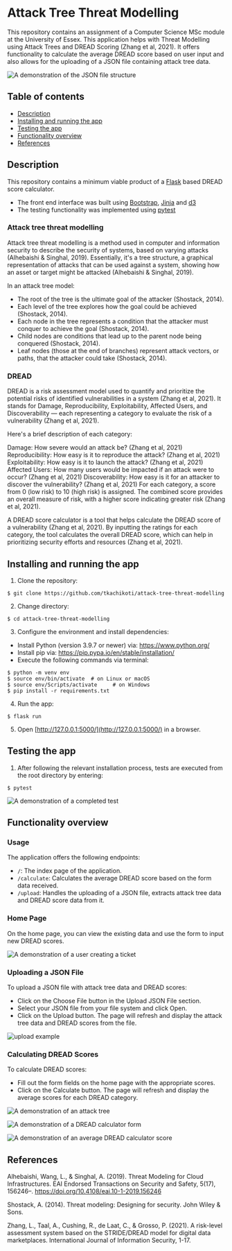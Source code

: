 # Attack Tree Threat Modelling




This repository contains an assignment of a Computer Science MSc module at the University of Essex. This application helps with Threat Modelling using Attack Trees and DREAD Scoring (Zhang et al, 2021). It offers functionality to calculate the average DREAD score based on user input and also allows for the uploading of a JSON file containing attack tree data.

![A demonstration of the JSON file structure](https://tkachikoti-cloud-object-storage.ams3.digitaloceanspaces.com/images/github/attack-tree-threat-modelling/json_structure.png)

## Table of contents


- [Description](#description)
- [Installing and running the app](#installing-and-running-the-app)
- [Testing the app](#testing-the-app)
- [Functionality overview](#functionality-overview)
- [References](#references)

## Description


This repository contains a minimum viable product of a [Flask](https://github.com/pallets/flask) based DREAD score calculator.
- The front end interface was built using [Bootstrap](https://github.com/twbs/bootstrap), [Jinja](https://github.com/pallets/jinja) and [d3](https://github.com/d3/d3)
- The testing functionality was implemented using [pytest](https://github.com/pytest-dev/pytest)

### Attack tree threat modelling
Attack tree threat modelling is a method used in computer and information security to describe the security of systems, based on varying attacks (Alhebaishi & Singhal, 2019). Essentially, it's a tree structure, a graphical representation of attacks that can be used against a system, showing how an asset or target might be attacked (Alhebaishi & Singhal, 2019).

In an attack tree model:

- The root of the tree is the ultimate goal of the attacker (Shostack, 2014).
- Each level of the tree explores how the goal could be achieved (Shostack, 2014).
- Each node in the tree represents a condition that the attacker must conquer to achieve the goal (Shostack, 2014).
- Child nodes are conditions that lead up to the parent node being conquered (Shostack, 2014).
- Leaf nodes (those at the end of branches) represent attack vectors, or paths, that the attacker could take (Shostack, 2014).

### DREAD

DREAD is a risk assessment model used to quantify and prioritize the potential risks of identified vulnerabilities in a system (Zhang et al, 2021). It stands for Damage, Reproducibility, Exploitability, Affected Users, and Discoverability — each representing a category to evaluate the risk of a vulnerability (Zhang et al, 2021).

Here's a brief description of each category:

Damage: How severe would an attack be? (Zhang et al, 2021)
Reproducibility: How easy is it to reproduce the attack? (Zhang et al, 2021)
Exploitability: How easy is it to launch the attack? (Zhang et al, 2021)
Affected Users: How many users would be impacted if an attack were to occur? (Zhang et al, 2021)
Discoverability: How easy is it for an attacker to discover the vulnerability? (Zhang et al, 2021)
For each category, a score from 0 (low risk) to 10 (high risk) is assigned. The combined score provides an overall measure of risk, with a higher score indicating greater risk (Zhang et al, 2021).

A DREAD score calculator is a tool that helps calculate the DREAD score of a vulnerability (Zhang et al, 2021). By inputting the ratings for each category, the tool calculates the overall DREAD score, which can help in prioritizing security efforts and resources (Zhang et al, 2021).

## Installing and running the app


1. Clone the repository:

```
$ git clone https://github.com/tkachikoti/attack-tree-threat-modelling
```

2. Change directory:

```
$ cd attack-tree-threat-modelling
```

3. Configure the environment and install dependencies:

- Install Python (version 3.9.7 or newer) via: https://www.python.org/
- Install pip via: https://pip.pypa.io/en/stable/installation/
- Execute the following commands via terminal:
```
$ python -m venv env
$ source env/bin/activate  # on Linux or macOS
$ source env/Scripts/activate     # on Windows
$ pip install -r requirements.txt
```

4. Run the app:

```
$ flask run
```

5. Open [http://127.0.0.1:5000/](http://127.0.0.1:5000/) in a browser.

## Testing the app

1. After following the relevant installation process, tests are executed from the root directory by entering:

```
$ pytest
```
![A demonstration of a completed test](https://tkachikoti-cloud-object-storage.ams3.digitaloceanspaces.com/images/github/attack-tree-threat-modelling/upload_screen.png)

## Functionality overview


### Usage

The application offers the following endpoints:

- ```/```: The index page of the application.
- ```/calculate```: Calculates the average DREAD score based on the form data received.
- ```/upload```: Handles the uploading of a JSON file, extracts attack tree data and DREAD score data from it.


### Home Page

On the home page, you can view the existing data and use the form to input new DREAD scores.

![A demonstration of a user creating a ticket](https://tkachikoti-cloud-object-storage.ams3.digitaloceanspaces.com/images/github/bug-tracking-system/bts_create_page.gif)

### Uploading a JSON File
To upload a JSON file with attack tree data and DREAD scores:

- Click on the Choose File button in the Upload JSON File section.
- Select your JSON file from your file system and click Open.
- Click on the Upload button. The page will refresh and display the attack tree data and DREAD scores from the file.

![upload example](https://tkachikoti-cloud-object-storage.ams3.digitaloceanspaces.com/images/github/attack-tree-threat-modelling/upload_screen.png)

### Calculating DREAD Scores

To calculate DREAD scores:

- Fill out the form fields on the home page with the appropriate scores.
- Click on the Calculate button. The page will refresh and display the average scores for each DREAD category.

![A demonstration of an attack tree](https://tkachikoti-cloud-object-storage.ams3.digitaloceanspaces.com/images/github/attack-tree-threat-modelling/attack_tree.png)

![A demonstration of a DREAD calculator form](https://tkachikoti-cloud-object-storage.ams3.digitaloceanspaces.com/images/github/attack-tree-threat-modelling/dread_calc_form.png)

![A demonstration of an average DREAD calculator score](https://tkachikoti-cloud-object-storage.ams3.digitaloceanspaces.com/images/github/attack-tree-threat-modelling/avg_score.png)

## References

Alhebaishi, Wang, L., & Singhal, A. (2019). Threat Modeling for Cloud Infrastructures. EAI Endorsed Transactions on Security and Safety, 5(17), 156246–. https://doi.org/10.4108/eai.10-1-2019.156246

Shostack, A. (2014). Threat modeling: Designing for security. John Wiley & Sons.

Zhang, L., Taal, A., Cushing, R., de Laat, C., & Grosso, P. (2021). A risk-level assessment system based on the STRIDE/DREAD model for digital data marketplaces. International Journal of Information Security, 1-17.